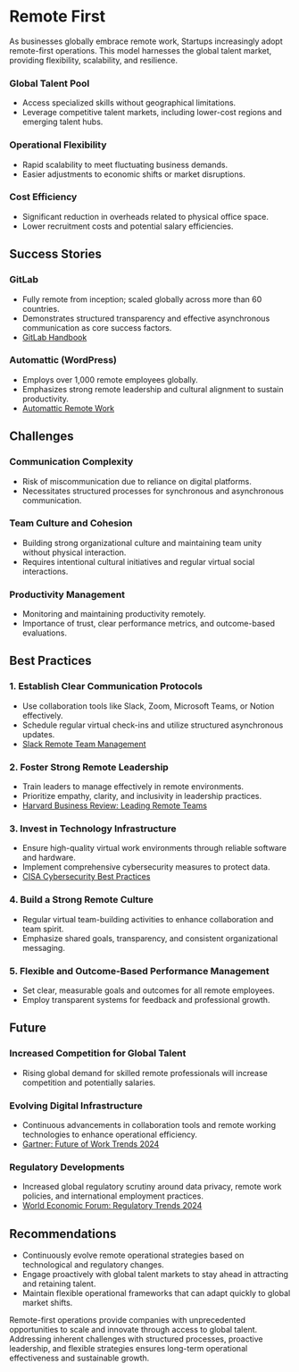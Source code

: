 # Remote First

As businesses globally embrace remote work, Startups increasingly adopt remote-first operations. This model harnesses the global talent market, providing flexibility, scalability, and resilience.

### Global Talent Pool

- Access specialized skills without geographical limitations.
- Leverage competitive talent markets, including lower-cost regions and emerging talent hubs.

### Operational Flexibility

- Rapid scalability to meet fluctuating business demands.
- Easier adjustments to economic shifts or market disruptions.

### Cost Efficiency

- Significant reduction in overheads related to physical office space.
- Lower recruitment costs and potential salary efficiencies.

## Success Stories

### GitLab

- Fully remote from inception; scaled globally across more than 60 countries.
- Demonstrates structured transparency and effective asynchronous communication as core success factors.
- [GitLab Handbook](https://about.gitlab.com/company/culture/all-remote/)

### Automattic (WordPress)

- Employs over 1,000 remote employees globally.
- Emphasizes strong remote leadership and cultural alignment to sustain productivity.
- [Automattic Remote Work](https://automattic.com/work-with-us/)

## Challenges

### Communication Complexity

- Risk of miscommunication due to reliance on digital platforms.
- Necessitates structured processes for synchronous and asynchronous communication.

### Team Culture and Cohesion

- Building strong organizational culture and maintaining team unity without physical interaction.
- Requires intentional cultural initiatives and regular virtual social interactions.

### Productivity Management

- Monitoring and maintaining productivity remotely.
- Importance of trust, clear performance metrics, and outcome-based evaluations.

## Best Practices

### 1. Establish Clear Communication Protocols

- Use collaboration tools like Slack, Zoom, Microsoft Teams, or Notion effectively.
- Schedule regular virtual check-ins and utilize structured asynchronous updates.
- [Slack Remote Team Management](https://slack.com/blog/collaboration/best-practices-for-managing-global-teams)

### 2. Foster Strong Remote Leadership

- Train leaders to manage effectively in remote environments.
- Prioritize empathy, clarity, and inclusivity in leadership practices.
- [Harvard Business Review: Leading Remote Teams](https://hbr.org/2021/02/remote-managers-are-having-trust-issues)

### 3. Invest in Technology Infrastructure

- Ensure high-quality virtual work environments through reliable software and hardware.
- Implement comprehensive cybersecurity measures to protect data.
- [CISA Cybersecurity Best Practices](https://www.cisa.gov/uscert/ncas/tips/ST04-003)

### 4. Build a Strong Remote Culture

- Regular virtual team-building activities to enhance collaboration and team spirit.
- Emphasize shared goals, transparency, and consistent organizational messaging.

### 5. Flexible and Outcome-Based Performance Management

- Set clear, measurable goals and outcomes for all remote employees.
- Employ transparent systems for feedback and professional growth.

## Future

### Increased Competition for Global Talent

- Rising global demand for skilled remote professionals will increase competition and potentially salaries.

### Evolving Digital Infrastructure

- Continuous advancements in collaboration tools and remote working technologies to enhance operational efficiency.
- [Gartner: Future of Work Trends 2024](https://www.gartner.com/en/newsroom/press-releases/2023-10-18-gartner-predicts-three-future-of-work-trends-for-2024)

### Regulatory Developments

- Increased global regulatory scrutiny around data privacy, remote work policies, and international employment practices.
- [World Economic Forum: Regulatory Trends 2024](https://www.weforum.org/reports/regulatory-trends-2024)

## Recommendations

- Continuously evolve remote operational strategies based on technological and regulatory changes.
- Engage proactively with global talent markets to stay ahead in attracting and retaining talent.
- Maintain flexible operational frameworks that can adapt quickly to global market shifts.

Remote-first operations provide companies with unprecedented opportunities to scale and innovate through access to global talent. Addressing inherent challenges with structured processes, proactive leadership, and flexible strategies ensures long-term operational effectiveness and sustainable growth.